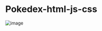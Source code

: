 # Pokedex-html-js-css

![image](https://github.com/J-aqueline/pokedex-html-js-css/assets/57812389/9f925419-eb9a-49db-8f70-281a8db9521c)
